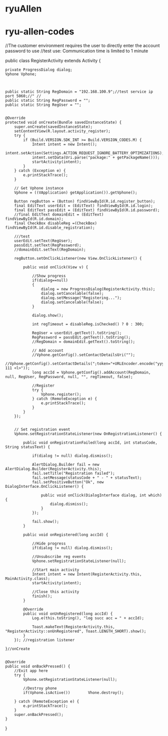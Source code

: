 # ryuAllen
# ryu-allen-codes
//The customer environment requires the user to directly enter the account password to use
//test use: Communication time is limited to 1 minute

public class RegisterActivity extends Activity {

    private ProgressDialog dialog;
    Vphone Vphone;
    
   
    
    public static String RegDomain = "192.168.100.9";//test service ip port 5060;//" //
    public static String RegPassword = "";
    public static String RegUser = "";


    @Override
    protected void onCreate(Bundle savedInstanceState) {
        super.onCreate(savedInstanceState);
        setContentView(R.layout.activity_register);
        try {
            if (Build.VERSION.SDK_INT >= Build.VERSION_CODES.M) {
                Intent intent = new Intent();
                intent.setAction(Settings.ACTION_REQUEST_IGNORE_BATTERY_OPTIMIZATIONS);
                intent.setData(Uri.parse("package:" + getPackageName()));
                startActivity(intent);
            }
        } catch (Exception e) {
            e.printStackTrace();
        }

        // Get Vphone instance
        Vphone = ((VApplication) getApplication()).getVphone();

        Button regButton = (Button) findViewById(R.id.register_button);
        final EditText userEdit = (EditText) findViewById(R.id.login);
        final EditText passEdit = (EditText) findViewById(R.id.password);
        //final EditText domainEdit = (EditText) findViewById(R.id.domain);
        final CheckBox disableReg =(CheckBox) findViewById(R.id.disable_registration);

        ///test
        userEdit.setText(RegUser);
        passEdit.setText(RegPassword);
        //domainEdit.setText(RegDomain);

        regButton.setOnClickListener(new View.OnClickListener() {

            public void onClick(View v) {

                //Show progress
                if(dialog==null)
                {
                    dialog = new ProgressDialog(RegisterActivity.this);
                    dialog.setCancelable(false);
                    dialog.setMessage("Registering...");
                    dialog.setCancelable(false);
                }

                dialog.show();

                int regTimeout = disableReg.isChecked() ? 0 : 300;

                RegUser = userEdit.getText().toString();
                RegPassword = passEdit.getText().toString();
                //RegDomain = domainEdit.getText().toString();

                // Add account
                //Vphone.getConfig().setContactDetailsUri("");
                //Vphone.getConfig().setContactDetails(";token="+URLEncoder.encode("yyyy+xxx 111 <l>"));
                long accId = Vphone.getConfig().addAccount(RegDomain, null, RegUser, RegPassword, null, "", regTimeout, false);

                //Register
                try {
                    Vphone.register();
                } catch (RemoteException e) {
                    e.printStackTrace();
                }
            }
        });


        // Set registration event
        Vphone.setRegistrationStateListener(new OnRegistrationListener() {

            public void onRegistrationFailed(long accId, int statusCode, String statusText) {

                if(dialog != null) dialog.dismiss();

                AlertDialog.Builder fail = new AlertDialog.Builder(RegisterActivity.this);
                fail.setTitle("Registration failed");
                fail.setMessage(statusCode + " - " + statusText);
                fail.setPositiveButton("Ok", new DialogInterface.OnClickListener() {

                    public void onClick(DialogInterface dialog, int which) {
                        dialog.dismiss();
                    }
                });

                fail.show();
            }

            public void onRegistered(long accId) {

                //Hide progress
                if(dialog != null) dialog.dismiss();

                //Unsubscribe reg events
                Vphone.setRegistrationStateListener(null);

                //Start main activity
                Intent intent = new Intent(RegisterActivity.this, MainActivity.class);
                startActivity(intent);

                //Close this activity
                finish();
            }

            @Override
            public void onUnRegistered(long accId) {
                Log.e(this.toString(), "log succ acc = " + accId);

                Toast.makeText(RegisterActivity.this, "RegisterActivity::onUnRegistered", Toast.LENGTH_SHORT).show();
            }
        }); //registration listener

    }//onCreate


    @Override
    public void onBackPressed() {
        //Exit app here
        try {
            Vphone.setRegistrationStateListener(null);

            //Destroy phone
            if(Vphone.isActive())        Vhone.destroy();

        } catch (RemoteException e) {
            e.printStackTrace();
        }
        super.onBackPressed();
    }

}

